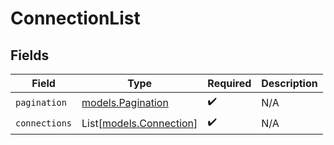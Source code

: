# ConnectionList


## Fields

| Field                                              | Type                                               | Required                                           | Description                                        |
| -------------------------------------------------- | -------------------------------------------------- | -------------------------------------------------- | -------------------------------------------------- |
| `pagination`                                       | [models.Pagination](../models/pagination.md)       | :heavy_check_mark:                                 | N/A                                                |
| `connections`                                      | List[[models.Connection](../models/connection.md)] | :heavy_check_mark:                                 | N/A                                                |